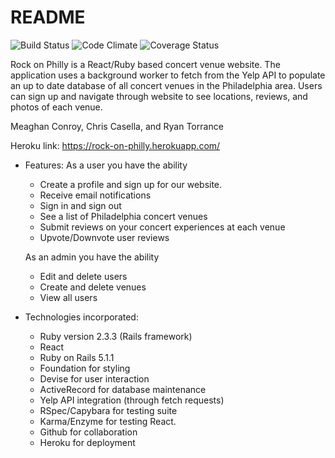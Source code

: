 # README

![Build Status](https://codeship.com/projects/afd21e00-31b1-0135-88a3-36beedd22907/status?branch=master)
![Code Climate](https://codeclimate.com/github/meaghanconroy/rock-on-philly.png)
![Coverage Status](https://coveralls.io/repos/meaghanconroy/rock-on-philly/badge.png)

Rock on Philly is a React/Ruby based concert venue website. The application uses a background worker to fetch from the Yelp API to populate an up to date database of all concert venues in the Philadelphia area. Users can sign up and navigate through website to see locations, reviews, and photos of each venue.

Meaghan Conroy, Chris Casella, and Ryan Torrance

Heroku link: https://rock-on-philly.herokuapp.com/

* Features:
  As a user you have the ability
    * Create a profile and sign up for our website.
    * Receive email notifications
    * Sign in and sign out
    * See a list of Philadelphia concert venues
    * Submit reviews on your concert experiences at each venue
    * Upvote/Downvote user reviews

  As an admin you have the ability
    * Edit and delete users
    * Create and delete venues
    * View all users

* Technologies incorporated:
    * Ruby version 2.3.3 (Rails framework)
    * React
    * Ruby on Rails 5.1.1
    * Foundation for styling
    * Devise for user interaction
    * ActiveRecord for database maintenance
    * Yelp API integration (through fetch requests)
    * RSpec/Capybara for testing suite
    * Karma/Enzyme for testing React.
    * Github for collaboration
    * Heroku for deployment
